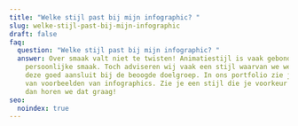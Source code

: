 ```yaml
---
title: "Welke stijl past bij mijn infographic? "
slug: welke-stijl-past-bij-mijn-infographic
draft: false
faq:
  question: "Welke stijl past bij mijn infographic? "
  answer: Over smaak valt niet te twisten! Animatiestijl is vaak gebonden aan een
    persoonlijke smaak. Toch adviseren wij vaak een stijl waarvan we weten dat
    deze goed aansluit bij de beoogde doelgroep. In ons portfolio zie je een tal
    van voorbeelden van infographics. Zie je een stijl die je voorkeur heeft,
    dan horen we dat graag!
seo:
  noindex: true
---
```

